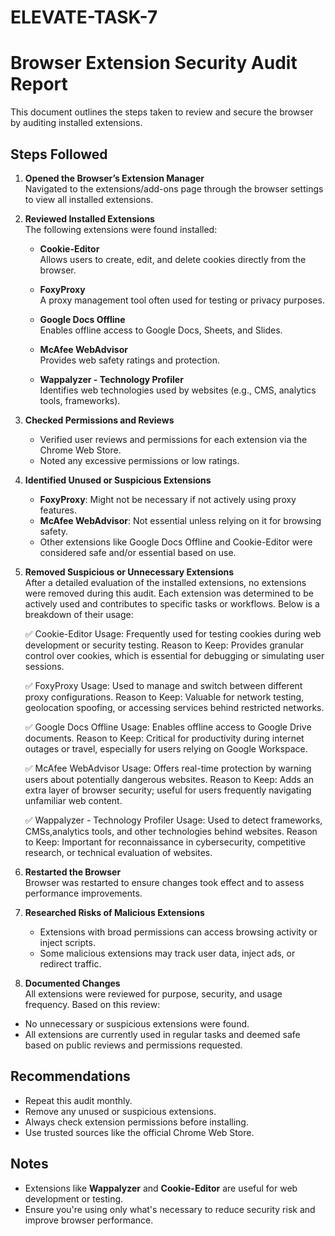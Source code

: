 # ELEVATE-TASK-7

# Browser Extension Security Audit Report

This document outlines the steps taken to review and secure the browser by auditing installed extensions.

## Steps Followed

1. **Opened the Browser’s Extension Manager**  
   Navigated to the extensions/add-ons page through the browser settings to view all installed extensions.

2. **Reviewed Installed Extensions**  
   The following extensions were found installed:

   - **Cookie-Editor**  
     Allows users to create, edit, and delete cookies directly from the browser.
     
   - **FoxyProxy**  
     A proxy management tool often used for testing or privacy purposes.
     
   - **Google Docs Offline**  
     Enables offline access to Google Docs, Sheets, and Slides.
     
   - **McAfee WebAdvisor**  
     Provides web safety ratings and protection.
     
   - **Wappalyzer - Technology Profiler**  
     Identifies web technologies used by websites (e.g., CMS, analytics tools, frameworks).

3. **Checked Permissions and Reviews**  
   - Verified user reviews and permissions for each extension via the Chrome Web Store.
   - Noted any excessive permissions or low ratings.

4. **Identified Unused or Suspicious Extensions**  
   - **FoxyProxy**: Might not be necessary if not actively using proxy features.
   - **McAfee WebAdvisor**: Not essential unless relying on it for browsing safety.
   - Other extensions like Google Docs Offline and Cookie-Editor were considered safe and/or essential based on use.

5. **Removed Suspicious or Unnecessary Extensions**  
     After a detailed evaluation of the installed extensions, no extensions were removed during this audit. Each extension was determined to be actively used and contributes to specific tasks or workflows. Below 
     is a breakdown of their usage:

     ✅ Cookie-Editor
     Usage: Frequently used for testing cookies during web development or security testing.
     Reason to Keep: Provides granular control over cookies, which is essential for debugging or simulating user sessions.

     ✅ FoxyProxy
     Usage: Used to manage and switch between different proxy configurations.
     Reason to Keep: Valuable for network testing, geolocation spoofing, or accessing services behind restricted networks.

     ✅ Google Docs Offline
     Usage: Enables offline access to Google Drive documents.
     Reason to Keep: Critical for productivity during internet outages or travel, especially for users relying on Google Workspace.

     ✅ McAfee WebAdvisor
     Usage: Offers real-time protection by warning users about potentially dangerous websites.
     Reason to Keep: Adds an extra layer of browser security; useful for users frequently navigating unfamiliar web content.
 
     ✅ Wappalyzer - Technology Profiler
     Usage: Used to detect frameworks, CMSs,analytics tools, and other technologies behind websites.
     Reason to Keep: Important for reconnaissance in cybersecurity, competitive research, or technical evaluation of websites.

6. **Restarted the Browser**  
   Browser was restarted to ensure changes took effect and to assess performance improvements.

7. **Researched Risks of Malicious Extensions**  
   - Extensions with broad permissions can access browsing activity or inject scripts.
   - Some malicious extensions may track user data, inject ads, or redirect traffic.

8. **Documented Changes**  
   All extensions were reviewed for purpose, security, and usage frequency. Based on this review:
  - No unnecessary or suspicious extensions were found.
  - All extensions are currently used in regular tasks and deemed safe based on public reviews and permissions requested.

## Recommendations

- Repeat this audit monthly.
- Remove any unused or suspicious extensions.
- Always check extension permissions before installing.
- Use trusted sources like the official Chrome Web Store.

## Notes

- Extensions like **Wappalyzer** and **Cookie-Editor** are useful for web development or testing.
- Ensure you're using only what's necessary to reduce security risk and improve browser performance.


